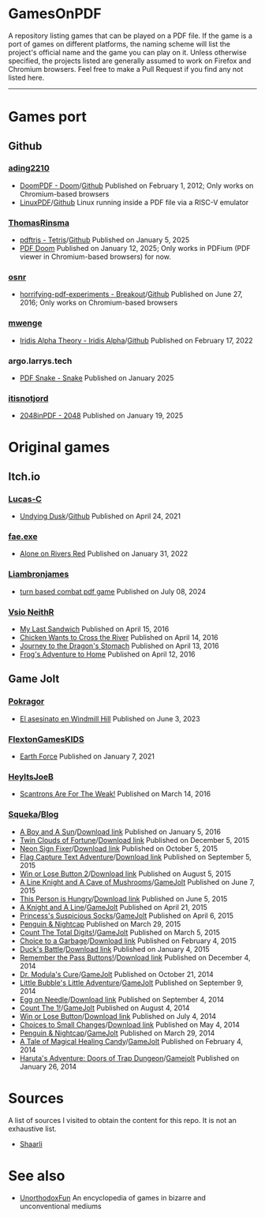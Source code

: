 # GamesOnPDF
A repository listing games that can be played on a PDF file. If the game is a port of games on different platforms, the naming scheme will list the project's official name and the game you can play on it. Unless otherwise specified, the projects listed are generally assumed to work on Firefox and Chromium browsers. Feel free to make a Pull Request if you find any not listed here.<br>

---
# Games port
## Github
### [ading2210](https://github.com/ading2210)
- [DoomPDF - Doom](https://doompdf.pages.dev/doom.pdf)/[Github](https://github.com/ading2210/doompdf) Published on February 1, 2012; Only works on Chromium-based browsers
- [LinuxPDF](https://linux.doompdf.dev/)/[Github](https://github.com/ading2210/linuxpdf) Linux running inside a PDF file via a RISC-V emulator 

### [ThomasRinsma](https://github.com/ThomasRinsma)
- [pdftris - Tetris](https://th0mas.nl/2025/01/12/tetris-in-a-pdf/)/[Github](https://github.com/ThomasRinsma/pdftris) Published on January 5, 2025
- [PDF Doom](https://github.com/ThomasRinsma/pdfdoom) Published on January 12, 2025; Only works in PDFium (PDF viewer in Chromium-based browsers) for now.

### [osnr](https://github.com/osnr)
- [horrifying-pdf-experiments - Breakout](https://cdn.jsdelivr.net/gh/osnr/horrifying-pdf-experiments@master/breakout.pdf)/[Github](https://github.com/osnr/horrifying-pdf-experiments) Published on June 27, 2016; Only works on Chromium-based browsers
### [mwenge](https://github.com/mwenge)
- [Iridis Alpha Theory - Iridis Alpha](https://iridisalpha.com/)/[Github](https://github.com/mwenge/iatheory/releases/tag/0.1) Published on February 17, 2022 
### argo.larrys.tech
- [PDF Snake - Snake](https://argo.larrys.tech/snake_resume.pdf) Published on January 2025

### [itisnotjord](https://github.com/itisnotjord)
- [2048inPDF - 2048](https://github.com/itisnotjord/2048inPDF) Published on January 19, 2025
# Original games
## Itch.io
### [Lucas-C](https://lucas-c.itch.io/)
- [Undying Dusk](https://lucas-c.itch.io/undying-dusk)/[Github](https://github.com/Lucas-C/undying-dusk) Published on April 24, 2021
### [fae.exe](https://faeexe.itch.io/)
- [Alone on Rivers Red](https://faeexe.itch.io/alone-on-rivers-red) Published on January 31, 2022
### [Liambronjames](https://liambronjames.itch.io/)
- [turn based combat pdf game](https://liambronjames.itch.io/turn-based-combat-pdf-game) Published on July 08, 2024
### [Vsio NeithR](https://vsioneithr.itch.io/)
- [My Last Sandwich](https://vsioneithr.itch.io/my-last-sandwich) Published on April 15, 2016
- [Chicken Wants to Cross the River](https://vsioneithr.itch.io/chicken-wants-to-cross-the-river) Published on April 14, 2016
- [Journey to the Dragon's Stomach](https://vsioneithr.itch.io/journey-to-the-dragons-stomach) Published on April 13, 2016
- [Frog's Adventure to Home](https://vsioneithr.itch.io/frogs-adventure-to-home) Published on April 12, 2016
## Game Jolt
### [Pokragor](https://gamejolt.com/@Pokragor)
- [El asesinato en Windmill Hill](https://gamejolt.com/games/windmill_hill/812270) Published on June 3, 2023
### [FlextonGamesKIDS](https://gamejolt.com/@FlextonGamesKIDS)
- [Earth Force](https://gamejolt.com/games/Ef/510386) Published on January 7, 2021
### [HeyItsJoeB](https://gamejolt.com/@HeyItsJoeB)
- [Scantrons Are For The Weak!](https://gamejolt.com/games/scantrons-are-for-the-weak/132994) Published on March 14, 2016
### [Squeka](https://gamejolt.com/@Squeka)/[Blog](http://squeka-dev.blogspot.com/)
- [A Boy and A Sun](http://squeka-dev.blogspot.com/2016/01/a-boy-and-a-sun.html)/[Download link](https://www.dropbox.com/scl/fi/95t6r5018b57wv5rv9k18/A-Boy-and-A-Sun.zip?rlkey=uzl4tlz2mza02rwklx1abimhj&e=1&dl=0) Published on January 5, 2016
- [Twin Clouds of Fortune](http://squeka-dev.blogspot.com/2015/12/twin-clouds-of-fortune.html)/[Download link](https://www.dropbox.com/scl/fi/mlyzck2y2psvrvsrb2e9m/Clouds-Twin-Of-Fortune.zip?rlkey=wnh9ujjz8leasif16pdfjo8oc&e=1&dl=0) Published on December 5, 2015
- [Neon Sign Fixer](http://squeka-dev.blogspot.com/2015/11/neon-sign-fixer.html)/[Download link](https://www.dropbox.com/scl/fi/rrmxq5hbpjfziy89sy36u/Neon-Sign-Fixer.zip?rlkey=cur8k2z9tu8jvkygxwfnhltit&e=1&dl=0) Published on October 5, 2015 
- [Flag Capture Text Adventure](http://squeka-dev.blogspot.com/2015/10/flag-capture-text-adventure.html)/[Download link](https://www.dropbox.com/scl/fi/xw0391n2j3a70fps8pe89/Flag-Capture-Text-Adventure.zip?rlkey=0sgt8a1k3wcm5zdpm1dby3t3j&e=1&dl=0) Published on September 5, 2015
- [Win or Lose Button 2](http://squeka-dev.blogspot.com/2015/08/win-or-lose-button-2.html)/[Download link](https://www.dropbox.com/scl/fi/18u1y318248h6joisynrc/Win-or-Lose-Button-2.pdf?rlkey=up0ddv3f20llibvuhk9f0ouam&e=1) Published on August 5, 2015 
- [A Line Knight and A Cave of Mushrooms](http://squeka-dev.blogspot.com/2015/06/a-line-knight-and-a-cave-of-mushrooms.html)/[GameJolt](https://gamejolt.com/games/a-line-knight-and-a-cave-of-mushrooms/72271) Published on June 7, 2015
- [This Person is Hungry](http://squeka-dev.blogspot.com/2015/06/this-person-is-hungry.html)/[Download link](https://www.dropbox.com/scl/fi/40tdkcwuk226teq97p6e3/This-Person-Is-Hungry.pdf?rlkey=e4zuf9vtt1crakgdu9e8ofpbp&e=1) Published on June 5, 2015
- [A Knight and A Line](http://squeka-dev.blogspot.com/2015/04/a-knight-and-a-line.html)/[GameJolt](https://gamejolt.com/games/a-knight-and-a-line/61788) Published on April 21, 2015
- [Princess's Suspicious Socks](http://squeka-dev.blogspot.com/2015/04/princesss-suspicious-socks.html)/[GameJolt](https://gamejolt.com/games/princess-s-suspicious-socks/58335) Published on April 6, 2015
- [Penguin & Nightcap](https://gamejolt.com/games/penguin-nightcap/24518) Published on March 29, 2015
- [Count The Total Digits!](http://squeka-dev.blogspot.com/2015/03/count-the-total-digits.html)/[GameJolt](https://gamejolt.com/games/count-the-total-digits/52358) Published on March 5, 2015
- [Choice to a Garbage](http://squeka-dev.blogspot.com/2015/02/choice-to-garbage.html)/[Download link](https://www.dropbox.com/scl/fi/db5z0wm8l92wyb70vdait/Choice-to-a-Garbage.pdf?rlkey=1n1sal98e2yhhmw0fhbwveln3&e=1) Published on February 4, 2015
- [Duck's Battle](http://squeka-dev.blogspot.com/2015/01/ducks-battle.html)/[Download link](https://www.dropbox.com/scl/fi/vu559dugx1m4liyg8x5yg/Duck-sBattle.pdf?rlkey=o46wmcs3h7btjbd7johtpsvac&e=1) Published on January 4, 2015
- [Remember the Pass Buttons!](http://squeka-dev.blogspot.com/2014/12/remember-the-pass-buttons.html)/[Download link](https://www.dropbox.com/scl/fi/rcf1rd4kpd50yz2e97yyz/Remember-the-Pass-Buttons.pdf?rlkey=en09roka87o22lan24a8rt0zs&e=1) Published on December 4, 2014
- [Dr. Modula's Cure](http://squeka-dev.blogspot.com/2014/10/dr-modulas-cure.html)/[GameJolt](https://gamejolt.com/games/dr-modula-s-cure/36326) Published on October 21, 2014
- [Little Bubble's Little Adventure](http://squeka-dev.blogspot.com/2014/09/little-bubbles-little-adventure.html)/[GameJolt](https://gamejolt.com/games/little-bubble-s-little-adventure/34124) Published on September 9, 2014
- [Egg on Needle](http://squeka-dev.blogspot.com/2014/09/egg-on-needle.html)/[Download link](https://www.dropbox.com/scl/fi/k00aptuh8lckav4z0d5ia/Egg-On-Needle.pdf?rlkey=lqn2z7okgc8fskp2pvz232n4i&e=1) Published on September 4, 2014
- [Count The 1!](http://squeka-dev.blogspot.com/2014/08/count-the-1.html)/[GameJolt](https://gamejolt.com/games/count-the-1/31325) Published on August 4, 2014
- [Win or Lose Button](http://squeka-dev.blogspot.com/2014/07/win-or-lose-button.html)/[Download link](https://www.dropbox.com/scl/fi/vr0jvb9s01e6ula3c80ap/Win-or-Lose-Button.pdf?rlkey=r9xh9uqhodm53j3bbr075q3ch&e=1) Published on July 4, 2014
- [Choices to Small Changes](http://squeka-dev.blogspot.com/2014/05/choices-to-small-changes.html)/[Download link](https://www.dropbox.com/scl/fi/3ox4a5icnqddki8hi3r8c/Choices-to-Small-Changes.pdf?rlkey=hc4lj52lrfm6r1e27pmp9up1z&e=1) Published on May 4, 2014
- [Penguin & Nightcap](http://squeka-dev.blogspot.com/2014/03/penguin-and-nightcap.html)/[GameJolt](https://gamejolt.com/games/penguin-nightcap/24518) Published on March 29, 2014
- [A Tale of Magical Healing Candy](http://squeka-dev.blogspot.com/2014/02/a-tale-of-magical-healing-candy.html)/[GameJolt](https://gamejolt.com/games/a-tale-of-magical-healing-candy/22129) Published on February 4, 2014
- [Haruta's Adventure: Doors of Trap Dungeon](http://squeka-dev.blogspot.com/2014/01/harutas-adventure-doors-of-trap-dungeon.html)/[Gamejolt](https://gamejolt.com/games/haruta-s-adventure-doors-of-trap-dungeon/21670) Published on January 26, 2014
# Sources
A list of sources I visited to obtain the content for this repo. It is not an exhaustive list.
- [Shaarli](https://chezsoi.org/shaarli/)
# See also
- [UnorthodoxFun](https://github.com/rarelygoeshere/UnorthodoxFun) An encyclopedia of games in bizarre and unconventional mediums
